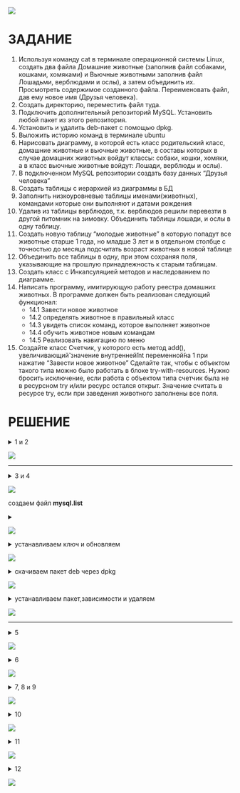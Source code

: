 ![](pics/1.png)
# ЗАДАНИЕ
1. Используя команду cat в терминале операционной системы Linux, создать
   два файла Домашние животные (заполнив файл собаками, кошками,
   хомяками) и Вьючные животными заполнив файл Лошадьми, верблюдами и
   ослы), а затем объединить их. Просмотреть содержимое созданного файла.
   Переименовать файл, дав ему новое имя (Друзья человека).
2. Создать директорию, переместить файл туда.
3. Подключить дополнительный репозиторий MySQL. Установить любой пакет
   из этого репозитория.
4. Установить и удалить deb-пакет с помощью dpkg.
5. Выложить историю команд в терминале ubuntu
6. Нарисовать диаграмму, в которой есть класс родительский класс, домашние
   животные и вьючные животные, в составы которых в случае домашних
   животных войдут классы: собаки, кошки, хомяки, а в класс вьючные животные
   войдут: Лошади, верблюды и ослы).
7. В подключенном MySQL репозитории создать базу данных “Друзья
   человека”
8. Создать таблицы с иерархией из диаграммы в БД
9. Заполнить низкоуровневые таблицы именами(животных), командами
   которые они выполняют и датами рождения
10. Удалив из таблицы верблюдов, т.к. верблюдов решили перевезти в другой
    питомник на зимовку. Объединить таблицы лошади, и ослы в одну таблицу.
11. Создать новую таблицу “молодые животные” в которую попадут все
    животные старше 1 года, но младше 3 лет и в отдельном столбце с точностью
    до месяца подсчитать возраст животных в новой таблице
12. Объединить все таблицы в одну, при этом сохраняя поля, указывающие на
    прошлую принадлежность к старым таблицам.
13. Создать класс с Инкапсуляцией методов и наследованием по диаграмме.
14. Написать программу, имитирующую работу реестра домашних животных.
    В программе должен быть реализован следующий функционал:
    * 14.1 Завести новое животное
    * 14.2 определять животное в правильный класс
    * 14.3 увидеть список команд, которое выполняет животное
    * 14.4 обучить животное новым командам
    * 14.5 Реализовать навигацию по меню
15. Создайте класс Счетчик, у которого есть метод add(), увеличивающий̆
    значение внутренней̆int переменной̆на 1 при нажатие “Завести новое
    животное” Сделайте так, чтобы с объектом такого типа можно было работать в
    блоке try-with-resources. Нужно бросить исключение, если работа с объектом
    типа счетчик была не в ресурсном try и/или ресурс остался открыт. Значение
    считать в ресурсе try, если при заведения животного заполнены все поля.

#  РЕШЕНИЕ
<details>
    <summary>1 и 2</summary>

    cat > pets
    cat > pack-animals
    cat pets pack-animals > animals
    cat animals
    mv animals human\ friends
    mkdir dir-animals
    mv human\ friends dir-animals/
    cat dir-animals/human\ friends

</details>

![](pics/2.png)

--- 

<details>
    <summary>3 и 4</summary>

    sudo apt install mysql-client
    
</details>

![](pics/3.png)

создаем файл __mysql.list__ 

<details>
    <summary></summary>

    cd /etc/apt/sources.list.d/
    sudo touch mysql.list
    sudo nano mysql.list

</details>

![](pics/4.png)

<details>
    <summary>устанавливаем ключ и обновляем</summary>

    sudo apt-key adv __keyserver pgp.mit.edu --recv-keys 3A79BD29
    sudo apt update

</details>

![](pics/5.png)


<details>
    <summary>скачиваем  пакет deb через dpkg</summary>

    wget http://cz.archive.ubuntu.com/ubuntu/pool/main/e/ed/ed_1.18-1_amd64.deb
    

</details>

![](pics/6.png)

<details>
    <summary>устанавливаем пакет,зависимости и удаляем</summary>

    sudo dpkg -i ed_1.18-1_amd64.deb
    sudo apt -f install
    sudo dpkg -r ed_1.18-1_amd64


</details>

![](pics/7.png)

___

<details>
    <summary>5</summary>

    история

</details>

![](pics/8.png)

<details>
    <summary>6</summary>

    диаграмма

</details>


![](pics/9.png)

<details>
    <summary>7, 8 и 9</summary>

    sudo mysql -u root
    mysql> CREATE DATABASE human_friends;
    USE human_friends;


    CREATE TABLE animals (
    id INT PRIMARY KEY AUTO_INCREMENT,
    type_animals VARCHAR(20));

    CREATE TABLE piece_animals (
    id INT PRIMARY KEY AUTO_INCREMENT,
    name VARCHAR(15),
    animals_id INT,
    FOREIGN KEY (animals_id) REFERENCES animals(id) ON DELETE CASCADE);

    CREATE TABLE individuals (
    id INT PRIMARY KEY AUTO_INCREMENT,
    name VARCHAR(15),
    command VARCHAR(10),
    birthday DATE,
    piece_animals_id INT,
    FOREIGN KEY (piece_animals_id) REFERENCES piece_animals(id) ON DELETE CASCADE);

    INSERT INTO animals (type_animals)
    VALUES ('pets'),
    ('pack_animals');

    INSERT INTO piece_animals (name, animals_id)
    VALUES ('dogs', 1),
    ('cats', 1),
    ('hamsters', 1),
    ('horses', 2),
    ('camels', 2),
    ('donkeys', 2);

    INSERT INTO individuals ( name, command, birthday, piece_animals_id)
    VALUES ('FRED', 'Sit ', '2018-07-04', 4),
    ('TUT', 'Play dead', '2017-04-03', 2),
    ('TODDY', 'Jump or Up', '2020-02-23', 3),
    ('LUCKY', 'Right ', '2020-05-18', 2),
    ('KITTY', 'Back-up', '2016-11-01', 5),
    ('PAUL', 'Go to Bed', '2022-03-03', 1),
    ('ROCKY', 'Stand ', '2020-10-24', 6),
    ('QUEEN', 'Left ', '2021-12-18', 2),
    ('SNOWY', 'Down ', '2018-01-01', 3),
    ('CUDDLES', 'Place ', '2019-06-28', 1),
    ('PERKY', 'Eat', '2022-04-03', 5),
    ('CAVALIER', 'Search', '2022-04-18', 3);


</details>


![](pics/10.png)

<details>
    <summary>10</summary>

    DELETE FROM piece_animals 
    WHERE  name LIKE 'camels';

    CREATE TABLE ungulates 
    SELECT * FROM piece_animals 
    WHERE name LIKE 'horses' OR name LIKE 'donkeys';

</details>

![](pics/11.png)

<details>
    <summary>11</summary>

    CREATE TABLE young_animals 
    SELECT  *,
    TIMESTAMPDIFF(year,birthday,CURDATE()) AS count_years,
    TIMESTAMPDIFF(month,birthday,CURDATE())%12 AS count_months,
    TIMESTAMPDIFF(month,birthday,CURDATE()) AS total_month
    FROM individuals
    WHERE birthday
    BETWEEN "2020-10-04" AND "2023-10-04";

</details>

![](pics/12.png)



<details>
    <summary>12</summary>

    SELECT * from individuals
    LEFT JOIN ungulates
    ON individuals.id=ungulates.id
    LEFT JOIN animals
    on individuals.id=animals.id
    LEFT JOIN young_animals
    on individuals.id=young_animals.id
    LEFT JOIN piece_animals
    on individuals.id=piece_animals.id
    ;

</details>


![](pics/13.png)


